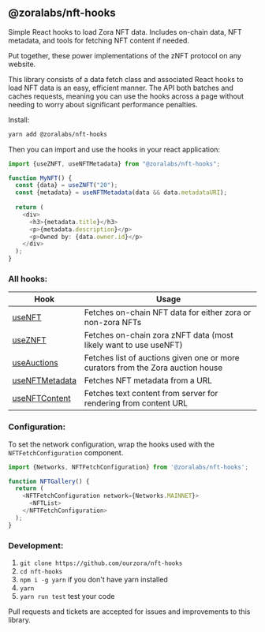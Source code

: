 ## @zoralabs/nft-hooks

Simple React hooks to load Zora NFT data. Includes on-chain data, NFT metadata, and tools for fetching NFT content if needed.

Put together, these power implementations of the zNFT protocol on any website.

This library consists of a data fetch class and associated React hooks to load NFT data is an easy, efficient manner. The API both batches and caches requests, meaning you can use the hooks across a page without needing to worry about significant performance penalties.


Install:
```bash
yarn add @zoralabs/nft-hooks
```

Then you can import and use the hooks in your react application:

```ts
import {useZNFT, useNFTMetadata} from "@zoralabs/nft-hooks";

function MyNFT() {
  const {data} = useZNFT("20");
  const {metadata} = useNFTMetadata(data && data.metadataURI);
  
  return (
    <div>
      <h3>{metadata.title}</h3>
      <p>{metadata.description}</p>
      <p>Owned by: {data.owner.id}</p>
    </div>
  );
}
```

### All hooks:

| Hook | Usage |
| -- | -- |
| [useNFT](docs/useNFT.md) | Fetches on-chain NFT data for either zora or non-zora NFTs |
| [useZNFT](docs/useZNFT.md) | Fetches on-chain zora zNFT data (most likely want to use useNFT) |
| [useAuctions](docs/useAuctions.md) | Fetches list of auctions given one or more curators from the Zora auction house |
| [useNFTMetadata](docs/useNFTMetadata.md) | Fetches NFT metadata from a URL |
| [useNFTContent](docs/useNFTContent.md) | Fetches text content from server for rendering from content URL |

### Configuration:

To set the network configuration, wrap the hooks used with the `NFTFetchConfiguration` component.

```ts
import {Networks, NFTFetchConfiguration} from '@zoralabs/nft-hooks';

function NFTGallery() {
  return (
    <NFTFetchConfiguration network={Networks.MAINNET}>
      <NFTList>
    </NFTFetchConfiguration>
  );
}
```

### Development:

1. `git clone https://github.com/ourzora/nft-hooks`
2. `cd nft-hooks`
3. `npm i -g yarn` if you don't have yarn installed
4. `yarn`
5. `yarn run test` test your code

Pull requests and tickets are accepted for issues and improvements
to this library.